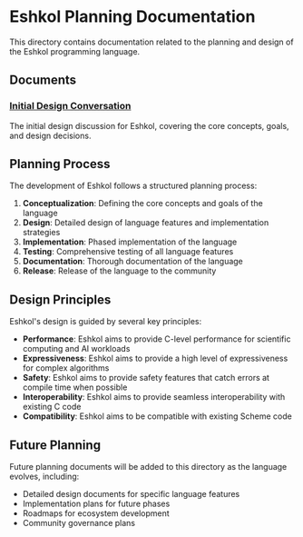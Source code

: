 # Eshkol Planning Documentation

This directory contains documentation related to the planning and design of the Eshkol programming language.

## Documents

### [Initial Design Conversation](initial_design_conversation.md)
The initial design discussion for Eshkol, covering the core concepts, goals, and design decisions.

## Planning Process

The development of Eshkol follows a structured planning process:

1. **Conceptualization**: Defining the core concepts and goals of the language
2. **Design**: Detailed design of language features and implementation strategies
3. **Implementation**: Phased implementation of the language
4. **Testing**: Comprehensive testing of all language features
5. **Documentation**: Thorough documentation of the language
6. **Release**: Release of the language to the community

## Design Principles

Eshkol's design is guided by several key principles:

- **Performance**: Eshkol aims to provide C-level performance for scientific computing and AI workloads
- **Expressiveness**: Eshkol aims to provide a high level of expressiveness for complex algorithms
- **Safety**: Eshkol aims to provide safety features that catch errors at compile time when possible
- **Interoperability**: Eshkol aims to provide seamless interoperability with existing C code
- **Compatibility**: Eshkol aims to be compatible with existing Scheme code

## Future Planning

Future planning documents will be added to this directory as the language evolves, including:

- Detailed design documents for specific language features
- Implementation plans for future phases
- Roadmaps for ecosystem development
- Community governance plans
